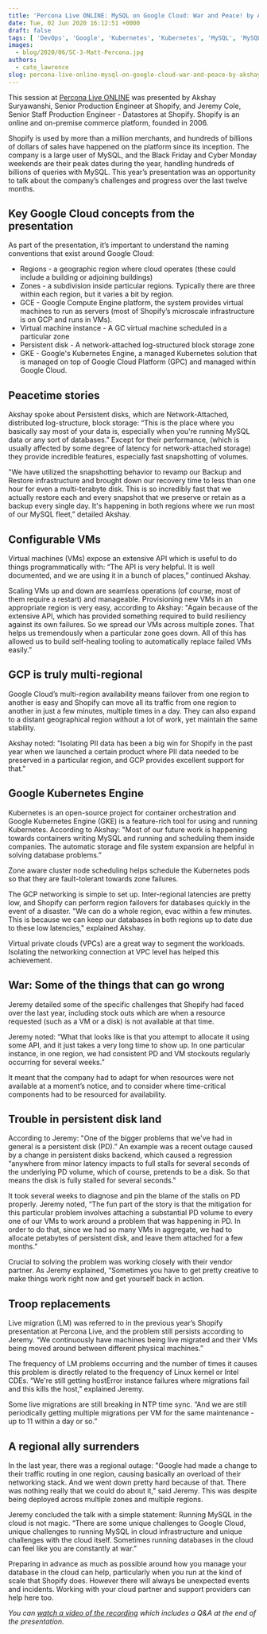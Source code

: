 ```yaml
---
title: 'Percona Live ONLINE: MySQL on Google Cloud: War and Peace! by Akshay Suryawanshi & Jeremy Cole'
date: Tue, 02 Jun 2020 16:12:51 +0000
draft: false
tags: [ 'DevOps', 'Google', 'Kubernetes', 'Kubernetes', 'MySQL', 'MySQL', 'mysql-and-variants', 'Open Source Databases', 'Shopify']
images:
  - blog/2020/06/SC-3-Matt-Percona.jpg
authors:
  - cate_lawrence
slug: percona-live-online-mysql-on-google-cloud-war-and-peace-by-akshay-suryawanshi-jeremy-cole
---
```


This session at [Percona Live ONLINE](https://www.percona.com/live/conferences) was presented by Akshay Suryawanshi, Senior Production Engineer at Shopify, and Jeremy Cole, Senior Staff Production Engineer - Datastores at Shopify. Shopify is an online and on-premise commerce platform, founded in 2006. 

Shopify is used by more than a million merchants, and hundreds of billions of dollars of sales have happened on the platform since its inception. The company is a large user of MySQL, and the Black Friday and Cyber Monday weekends are their peak dates during the year, handling hundreds of billions of queries with MySQL. This year’s presentation was an opportunity to talk about the company’s challenges and progress over the last twelve months.

Key Google Cloud concepts from the presentation
-----------------------------------------------

As part of the presentation, it’s important to understand the naming conventions that exist around Google Cloud:

*   Regions - a geographic region where cloud operates (these could include a building or adjoining buildings)
*   Zones - a subdivision inside particular regions. Typically there are three within each region, but it varies a bit by region.
*   GCE - Google Compute Engine platform, the system provides virtual machines to run as servers (most of Shopify’s microscale infrastructure is on GCP and runs in VMs).
*   Virtual machine instance - A GC virtual machine scheduled in a particular zone
*   Persistent disk - A network-attached log-structured block storage zone
*   GKE - Google's Kubernetes Engine, a managed Kubernetes solution that is managed on top of Google Cloud Platform (GPC) and managed within Google Cloud.

Peacetime stories
-----------------

Akshay spoke about Persistent disks, which are Network-Attached, distributed log-structure, block storage: “This is the place where you basically say most of your data is, especially when you're running MySQL data or any sort of databases.” Except for their performance, (which is usually affected by some degree of latency for network-attached storage) they provide incredible features, especially fast snapshotting of volumes. 

"We have utilized the snapshotting behavior to revamp our Backup and Restore infrastructure and brought down our recovery time to less than one hour for even a multi-terabyte disk. This is so incredibly fast that we actually restore each and every snapshot that we preserve or retain as a backup every single day. It's happening in both regions where we run most of our MySQL fleet,” detailed Akshay.

Configurable VMs
----------------

Virtual machines (VMs) expose an extensive API which is useful to do things programmatically with: “The API is very helpful. It is well documented, and we are using it in a bunch of places,” continued Akshay. 

Scaling VMs up and down are seamless operations (of course, most of them require a restart) and manageable. Provisioning new VMs in an appropriate region is very easy, according to Akshay: "Again because of the extensive API, which has provided something required to build resiliency against its own failures. So we spread our VMs across multiple zones. That helps us tremendously when a particular zone goes down. All of this has allowed us to build self-healing tooling to automatically replace failed VMs easily.”

GCP is truly multi-regional
---------------------------

Google Cloud’s multi-region availability means failover from one region to another is easy and Shopify can move all its traffic from one region to another in just a few minutes, multiple times in a day. They can also expand to a distant geographical region without a lot of work, yet maintain the same stability. 

Akshay noted: "Isolating PII data has been a big win for Shopify in the past year when we launched a certain product where PII data needed to be preserved in a particular region, and GCP provides excellent support for that."

Google Kubernetes Engine
------------------------

Kubernetes is an open-source project for container orchestration and Google Kubernetes Engine (GKE) is a feature-rich tool for using and running Kubernetes. According to Akshay: "Most of our future work is happening towards containers writing MySQL and running and scheduling them inside companies. The automatic storage and file system expansion are helpful in solving database problems.” 

Zone aware cluster node scheduling helps schedule the Kubernetes pods so that they are fault-tolerant towards zone failures. 

The GCP networking is simple to set up. Inter-regional latencies are pretty low, and Shopify can perform region failovers for databases quickly in the event of a disaster. "We can do a whole region, evac within a few minutes. This is because we can keep our databases in both regions up to date due to these low latencies," explained Akshay. 

Virtual private clouds (VPCs) are a great way to segment the workloads. Isolating the networking connection at VPC level has helped this achievement.

War: Some of the things that can go wrong
-----------------------------------------

Jeremy detailed some of the specific challenges that Shopify had faced over the last year, including stock outs which are when a resource requested (such as a VM or a disk) is not available at that time. 

Jeremy noted: “What that looks like is that you attempt to allocate it using some API, and it just takes a very long time to show up. In one particular instance, in one region, we had consistent PD and VM stockouts regularly occurring for several weeks.” 

It meant that the company had to adapt for when resources were not available at a moment’s notice, and to consider where time-critical components had to be resourced for availability.

Trouble in persistent disk land
-------------------------------

According to Jeremy: "One of the bigger problems that we've had in general is a persistent disk (PD).” An example was a recent outage caused by a change in persistent disks backend, which caused a regression “anywhere from minor latency impacts to full stalls for several seconds of the underlying PD volume, which of course, pretends to be a disk. So that means the disk is fully stalled for several seconds." 

It took several weeks to diagnose and pin the blame of the stalls on PD properly. Jeremy noted, “The fun part of the story is that the mitigation for this particular problem involves attaching a substantial PD volume to every one of our VMs to work around a problem that was happening in PD. In order to do that, since we had so many VMs in aggregate, we had to allocate petabytes of persistent disk, and leave them attached for a few months.” 

Crucial to solving the problem was working closely with their vendor partner. As Jeremy explained, “Sometimes you have to get pretty creative to make things work right now and get yourself back in action.

Troop replacements
------------------

Live migration (LM) was referred to in the previous year’s Shopify presentation at Percona Live, and the problem still persists according to Jeremy. “We continuously have machines being live migrated and their VMs being moved around between different physical machines.” 

The frequency of LM problems occurring and the number of times it causes this problem is directly related to the frequency of Linux kernel or Intel CDEs. “We're still getting hostError instance failures where migrations fail and this kills the host,” explained Jeremy. 

Some live migrations are still breaking in NTP time sync. “And we are still periodically getting multiple migrations per VM for the same maintenance - up to 11 within a day or so.”

A regional ally surrenders
--------------------------

In the last year, there was a regional outage: "Google had made a change to their traffic routing in one region, causing basically an overload of their networking stack. And we went down pretty hard because of that. There was nothing really that we could do about it," said Jeremy. This was despite being deployed across multiple zones and multiple regions. 

Jeremy concluded the talk with a simple statement: Running MySQL in the cloud is not magic. “There are some unique challenges to Google Cloud, unique challenges to running MySQL in cloud infrastructure and unique challenges with the cloud itself. Sometimes running databases in the cloud can feel like you are constantly at war.” 

Preparing in advance as much as possible around how you manage your database in the cloud can help, particularly when you run at the kind of scale that Shopify does. However there will always be unexpected events and incidents. Working with your cloud partner and support providers can help here too.

_You can [watch a video of the recording](https://www.percona.com/resources/videos/mysql-google-cloud-war-and-peace-akshay-suryawanshi-jeremy-cole-percona-live-online) which includes a Q&A at the end of the presentation._